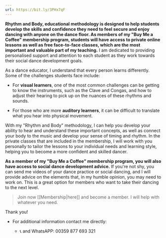 ```yaml
---
url: https://bit.ly/3PHx7qF
---
```

**Rhythm and Body, educational methodology is designed to help students develop the skills and confidence they need to feel secure and enjoy dancing with anyone on the dance floor. As members of my "Buy Me a Coffee" membership program, students will have access to private online lessons as well as free face-to-face classes, which are the most important and valuable part of my teaching.** I am dedicated to providing personalised support and attention to each student as they work towards their social dance development goals.

As a dance educator, I understand that every person learns differently. Some of the challenges students face include:

- For **visual learners**, one of the most common challenges can be getting to know the instruments, such as the Clave and Congas, and how to adjust their hearing to pick up on the nuances of these rhythms and sounds.

- For those who are more **auditory learners**, it can be difficult to translate what you hear into physical movement.

With my "Rhythm and Body" methodology, I can help you develop your ability to hear and understand these important concepts, as well as connect your body to the music and develop your sense of timing and rhythm. In the private classes that are included in the membership, I will work with you personally to tailor the lessons to your individual needs and learning style, helping you to become a more confident and skilled dancer.

**As a member of my "Buy Me a Coffee" membership program, you will also have access to social dance development advice.** If you're not shy, you can send me videos of your dance practice or social dancing, and I will provide advice on the elements that, in my humble opinion, you may need to work on. This is a great option for members who want to take their dancing to the next level.

> Join now [[Membership|here]] and become a member. I will help with whatever you need.

Thank you!

- For additional information contact me directly:
    
    - 📞 and WhatsAPP: 00359 877 693 321
